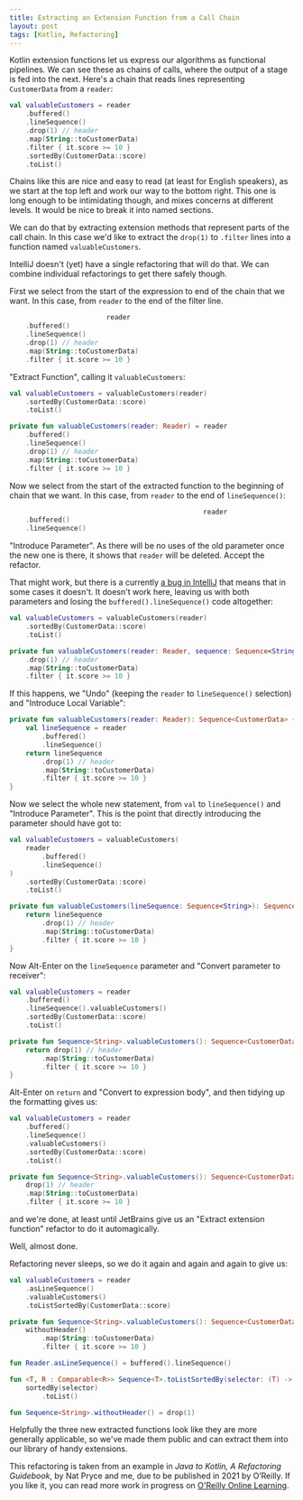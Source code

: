 ```yaml
---
title: Extracting an Extension Function from a Call Chain
layout: post
tags: [Kotlin, Refactoring]
---
```


Kotlin extension functions let us express our algorithms as functional pipelines.
We can see these as chains of calls, where the output of a stage is fed into the next. 
Here's a chain that reads lines representing `CustomerData` from a `reader`:
   
```kotlin
val valuableCustomers = reader
    .buffered()
    .lineSequence()
    .drop(1) // header
    .map(String::toCustomerData)
    .filter { it.score >= 10 }
    .sortedBy(CustomerData::score)
    .toList()
```

Chains like this are nice and easy to read (at least for English speakers), as we start at the top left and work our way to the bottom right.
This one is long enough to be intimidating though, and mixes concerns at different levels. 
It would be nice to break it into named sections.

We can do that by extracting extension methods that represent parts of the call chain.
In this case we'd like to extract the `drop(1)` to `.filter` lines into a function named `valuableCustomers`. 

IntelliJ doesn't (yet) have a single refactoring that will do that.
We can combine individual refactorings to get there safely though.

First we select from the start of the expression to end of the chain that we want.
In this case, from `reader` to the end of the filter line.

```kotlin
                        reader
    .buffered()
    .lineSequence()
    .drop(1) // header
    .map(String::toCustomerData)
    .filter { it.score >= 10 }
```

"Extract Function", calling it `valuableCustomers`:

```kotlin
val valuableCustomers = valuableCustomers(reader)
    .sortedBy(CustomerData::score)
    .toList()

private fun valuableCustomers(reader: Reader) = reader
    .buffered()
    .lineSequence()
    .drop(1) // header
    .map(String::toCustomerData)
    .filter { it.score >= 10 }
```

Now we select from the start of the extracted function to the beginning of chain that we want.
In this case, from `reader` to the end of `lineSequence()`:

```kotlin
                                                reader
    .buffered()
    .lineSequence()
```

"Introduce Parameter".
As there will be no uses of the old parameter once the new one is there, it shows that `reader` will be deleted. 
Accept the refactor.

That might work, but there is a currently [a bug in IntelliJ](https://youtrack.jetbrains.com/issue/IDEA-256518) that means that in some cases it doesn't.
It doesn't work here, leaving us with both parameters and losing the `buffered().lineSequence()` code altogether:

```kotlin
val valuableCustomers = valuableCustomers(reader)
    .sortedBy(CustomerData::score)
    .toList()

private fun valuableCustomers(reader: Reader, sequence: Sequence<String>) = sequence
    .drop(1) // header
    .map(String::toCustomerData)
    .filter { it.score >= 10 }
```

If this happens, we "Undo" (keeping the `reader` to `lineSequence()` selection) and "Introduce Local Variable":

```kotlin
private fun valuableCustomers(reader: Reader): Sequence<CustomerData> {
    val lineSequence = reader
        .buffered()
        .lineSequence()
    return lineSequence
        .drop(1) // header
        .map(String::toCustomerData)
        .filter { it.score >= 10 }
}
```

Now we select the whole new statement, from `val` to `lineSequence()` and "Introduce Parameter".
This is the point that directly introducing the parameter should have got to:

```kotlin
val valuableCustomers = valuableCustomers(
    reader
        .buffered()
        .lineSequence()
)
    .sortedBy(CustomerData::score)
    .toList()

private fun valuableCustomers(lineSequence: Sequence<String>): Sequence<CustomerData> {
    return lineSequence
        .drop(1) // header
        .map(String::toCustomerData)
        .filter { it.score >= 10 }
}
```

Now Alt-Enter on the `lineSequence` parameter and "Convert parameter to receiver":

```kotlin
val valuableCustomers = reader
    .buffered()
    .lineSequence().valuableCustomers()
    .sortedBy(CustomerData::score)
    .toList()

private fun Sequence<String>.valuableCustomers(): Sequence<CustomerData> {
    return drop(1) // header
        .map(String::toCustomerData)
        .filter { it.score >= 10 }
}
```

Alt-Enter on `return` and "Convert to expression body", and then tidying up the formatting gives us:

```kotlin
val valuableCustomers = reader
    .buffered()
    .lineSequence()
    .valuableCustomers()
    .sortedBy(CustomerData::score)
    .toList()

private fun Sequence<String>.valuableCustomers(): Sequence<CustomerData> = 
    drop(1) // header
    .map(String::toCustomerData)
    .filter { it.score >= 10 }
```    
    
and we're done, at least until JetBrains give us an "Extract extension function" refactor to do it automagically.

Well, almost done.

Refactoring never sleeps, so we do it again and again and again to give us:

```kotlin
val valuableCustomers = reader
    .asLineSequence()
    .valuableCustomers()
    .toListSortedBy(CustomerData::score)

private fun Sequence<String>.valuableCustomers(): Sequence<CustomerData> =
    withoutHeader()
        .map(String::toCustomerData)
        .filter { it.score >= 10 }

fun Reader.asLineSequence() = buffered().lineSequence()

fun <T, R : Comparable<R>> Sequence<T>.toListSortedBy(selector: (T) -> R?) =
    sortedBy(selector)
        .toList()

fun Sequence<String>.withoutHeader() = drop(1)
```

Helpfully the three new extracted functions look like they are more generally applicable, so we've made them public and can extract them into our library of handy extensions.

This refactoring is taken from an example in _Java to Kotlin, A Refactoring Guidebook_, by Nat Pryce and me, due to be published in 2021 by O’Reilly. 
If you like it, you can read more work in progress on [O'Reilly Online Learning](https://learning.oreilly.com/library/view/java-to-kotlin/9781492082262/).
